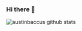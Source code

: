 ### Hi there 👋

![austinbaccus github stats](https://github-readme-stats.vercel.app/api?username=austinbaccus&show_icons=true&hide_border=true)
